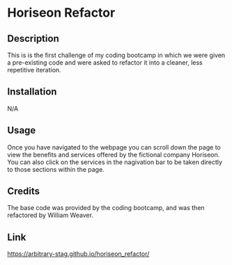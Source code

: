 # Horiseon Refactor

## Description
This is is the first challenge of my coding bootcamp in which we were given a pre-existing code and were asked to refactor it into a cleaner, less repetitive iteration.

## Installation 
N/A

## Usage
Once you have navigated to the webpage you can scroll down the page to view the benefits and services offered by the fictional company Horiseon. You can also click on the services in the nagivation bar to be taken directly to those sections within the page. 

## Credits
The base code was provided by the coding bootcamp, and was then refactored by William Weaver. 

## Link
https://arbitrary-stag.github.io/horiseon_refactor/
